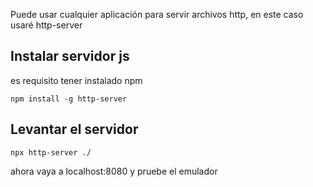 Puede usar cualquier aplicación para servir archivos http, en este caso usaré http-server

## Instalar servidor js

es requisito tener instalado npm
```
npm install -g http-server
```

## Levantar el servidor
```
npx http-server ./
```
ahora vaya a localhost:8080 y pruebe el emulador